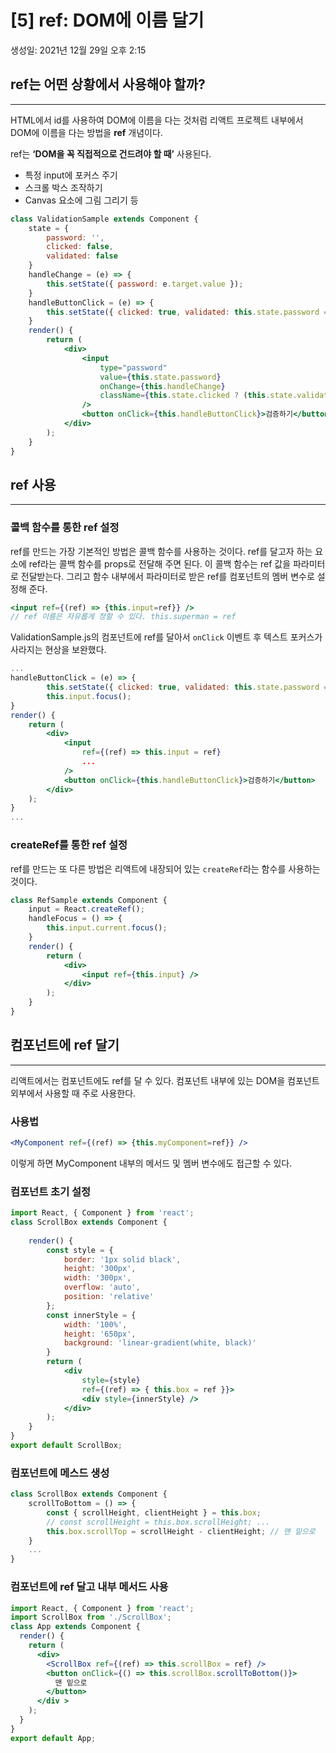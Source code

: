 # [5] ref: DOM에 이름 달기

생성일: 2021년 12월 29일 오후 2:15

## ref는 어떤 상황에서 사용해야 할까?

---

HTML에서 id를 사용하여 DOM에 이름을 다는 것처럼 리액트 프로젝트 내부에서 DOM에 이름을 다는 방법을 **ref** 개념이다.

ref는 **‘DOM을 꼭 직접적으로 건드려야 할 때’** 사용된다.

- 특정 input에 포커스 주기
- 스크롤 박스 조작하기
- Canvas 요소에 그림 그리기 등

```jsx
class ValidationSample extends Component {
    state = {
        password: '',
        clicked: false,
        validated: false
    }
    handleChange = (e) => {
        this.setState({ password: e.target.value });
    }
    handleButtonClick = (e) => {
        this.setState({ clicked: true, validated: this.state.password === '0000' })
    }
    render() {
        return (
            <div>
                <input
                    type="password"
                    value={this.state.password}
                    onChange={this.handleChange}
                    className={this.state.clicked ? (this.state.validated ? 'success' : 'failure') : ''}
                />
                <button onClick={this.handleButtonClick}>검증하기</button>
            </div>
        );
    }
}
```

## ref 사용

---

### 콜백 함수를 통한 ref 설정

ref를 만드는 가장 기본적인 방법은 콜백 함수를 사용하는 것이다. ref를 달고자 하는 요소에 ref라는 콜백 함수를 props로 전달해 주면 된다. 이 콜백 함수는 ref 값을 파라미터로 전달받는다. 그리고 함수 내부에서 파라미터로 받은 ref를 컴포넌트의 멤버 변수로 설정해 준다.

```jsx
<input ref={(ref) => {this.input=ref}} />
// ref 이름은 자유롭게 정할 수 있다. this.superman = ref
```

ValidationSample.js의 컴포넌트에 ref를 달아서 `onClick` 이벤트 후 텍스트 포커스가 사라지는 현상을 보완했다.

```jsx
...
handleButtonClick = (e) => {
        this.setState({ clicked: true, validated: this.state.password === '0000' });
        this.input.focus();
}
render() {
    return (
        <div>
            <input
                ref={(ref) => this.input = ref}
                ...
            />
            <button onClick={this.handleButtonClick}>검증하기</button>
        </div>
    );
}
...
```

### createRef를 통한 ref 설정

ref를 만드는 또 다른 방법은 리액트에 내장되어 있는 `createRef`라는 함수를 사용하는 것이다.

```jsx
class RefSample extends Component {
	input = React.createRef();
	handleFocus = () => {
		this.input.current.focus();
	}
	render() {
		return (
			<div>
				<input ref={this.input} />
			</div>
		);
	}
}
```

## 컴포넌트에 ref 달기

---

리액트에서는 컴포넌트에도 ref를 달 수 있다. 컴포넌트 내부에 있는 DOM을 컴포넌트 외부에서 사용할 때 주로 사용한다.

### 사용법

```jsx
<MyComponent ref={(ref) => {this.myComponent=ref}} />
```

이렇게 하면 MyComponent 내부의 메서드 및 멤버 변수에도 접근할 수 있다.

### 컴포넌트 초기 설정

```jsx
import React, { Component } from 'react';
class ScrollBox extends Component {
    
    render() {
        const style = {
            border: '1px solid black',
            height: '300px',
            width: '300px',
            overflow: 'auto',
            position: 'relative'
        };
        const innerStyle = {
            width: '100%',
            height: '650px',
            background: 'linear-gradient(white, black)'
        }
        return (
            <div
                style={style}
                ref={(ref) => { this.box = ref }}>
                <div style={innerStyle} />
            </div>
        );
    }
}
export default ScrollBox;
```

### 컴포넌트에 메스드 생성

```jsx
class ScrollBox extends Component {
    scrollToBottom = () => {
        const { scrollHeight, clientHeight } = this.box;
        // const scrollHeight = this.box.scrollHeight; ...
        this.box.scrollTop = scrollHeight - clientHeight; // 맨 밑으로
    }
    ...
}
```

### 컴포넌트에 ref 달고 내부 메서드 사용

```jsx
import React, { Component } from 'react';
import ScrollBox from './ScrollBox';
class App extends Component {
  render() {
    return (
      <div>
        <ScrollBox ref={(ref) => this.scrollBox = ref} />
        <button onClick={() => this.scrollBox.scrollToBottom()}>
          맨 밑으로
        </button>
      </div >
    );
  }
}
export default App;
```